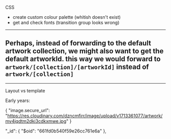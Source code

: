 CSS

- create custom colour palette (whitish doesn't exist)
- get and check fonts (transition group looks wrong)

---

<!-- ! done -->
<!-- Fetching artwork/biography links: we currently do this in the artwork/biography page.tsx, then re-route to the first link. A better solution would be to have a cached server action which runs for each main nav link. This would mean that clicking Artwork or Biography would take us straight to the first available link, instead of sending us to /artwork or biogrpahy and then rerouting from there. -->

## Perhaps, instead of forwarding to the default artwork collection, we might also want to get the default artworkId. this way we would forward to `artwork/[collection]/[artworkId]` instead of `artwork/[collection]`

<!-- ? decide if we want url for individual artworks -->
<!-- ! creates problems with the breadcrumbs -->

---

Layout vs template

Early years:

{
"image.secure_url": "https://res.cloudinary.com/dzncmfirr/image/upload/v1713361077/artwork/mv4jqdtm2dki3cdkxmwe.jpg"
}

"\_id": {
"$oid": "661fd0b540f59e26cc761e6a"
},
